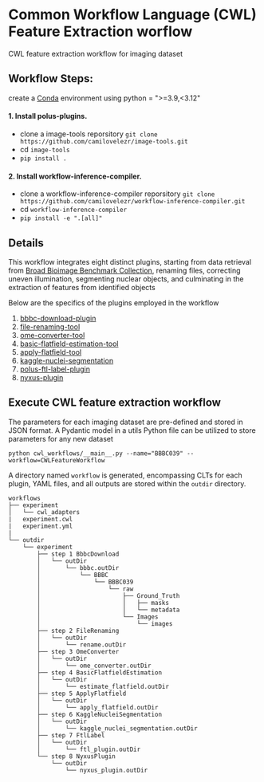 # Common Workflow Language (CWL) Feature Extraction worflow

CWL feature extraction workflow for imaging dataset

##  Workflow Steps:

create a [Conda](https://conda.io/projects/conda/en/latest/user-guide/tasks/manage-environments.html#activating-an-environment) environment using python = ">=3.9,<3.12"

#### 1. Install polus-plugins.

- clone a image-tools reporsitory
`git clone https://github.com/camilovelezr/image-tools.git`
- cd `image-tools`
- `pip install .`

#### 2. Install workflow-inference-compiler.
- clone a workflow-inference-compiler reporsitory
`git clone https://github.com/camilovelezr/workflow-inference-compiler.git`
- cd `workflow-inference-compiler`
- `pip install -e ".[all]"`

## Details 
This workflow integrates eight distinct plugins, starting from data retrieval from [Broad Bioimage Benchmark Collection](https://bbbc.broadinstitute.org/), renaming files, correcting uneven illumination, segmenting nuclear objects, and culminating in the extraction of features from identified objects

Below are the specifics of the plugins employed in the workflow
1. [bbbc-download-plugin](https://github.com/saketprem/polus-plugins/tree/bbbc_download/utils/bbbc-download-plugin)
2. [file-renaming-tool](https://github.com/PolusAI/image-tools/tree/master/formats/file-renaming-tool)
3. [ome-converter-tool](https://github.com/PolusAI/image-tools/tree/master/formats/ome-converter-tool)
4. [basic-flatfield-estimation-tool](https://github.com/PolusAI/image-tools/tree/master/regression/basic-flatfield-estimation-tool)
5. [apply-flatfield-tool](https://github.com/PolusAI/image-tools/tree/master/transforms/images/apply-flatfield-tool)
6. [kaggle-nuclei-segmentation](https://github.com/hamshkhawar/image-tools/tree/kaggle-nuclei_seg/segmentation/kaggle-nuclei-segmentation)
7. [polus-ftl-label-plugin](https://github.com/hamshkhawar/image-tools/tree/kaggle-nuclei_seg/transforms/images/polus-ftl-label-plugin)
8. [nyxus-plugin](https://github.com/PolusAI/image-tools/tree/kaggle-nuclei_seg/features/nyxus-plugin)

## Execute CWL feature extraction workflow

The parameters for each imaging dataset are pre-defined and stored in JSON format. A Pydantic model in a utils Python file can be utilized to store parameters for any new dataset

`python cwl_workflows/__main__.py --name="BBBC039" --workflow=CWLFeatureWorkflow`

A directory named `workflow` is generated, encompassing CLTs for each plugin, YAML files, and all outputs are stored within the `outdir` directory.
```
workflows
├── experiment
│   └── cwl_adapters
|   experiment.cwl
|   experiment.yml
|
└── outdir
    └── experiment
        ├── step 1 BbbcDownload
        │   └── outDir
        │       └── bbbc.outDir
        │           └── BBBC
        │               └── BBBC039
        │                   └── raw
        │                       ├── Ground_Truth
        │                       │   ├── masks
        │                       │   └── metadata
        │                       └── Images
        │                           └── images
        ├── step 2 FileRenaming
        │   └── outDir
        │       └── rename.outDir
        ├── step 3 OmeConverter
        │   └── outDir
        │       └── ome_converter.outDir
        ├── step 4 BasicFlatfieldEstimation
        │   └── outDir
        │       └── estimate_flatfield.outDir
        ├── step 5 ApplyFlatfield
        │   └── outDir
        │       └── apply_flatfield.outDir
        ├── step 6 KaggleNucleiSegmentation
        │   └── outDir
        │       └── kaggle_nuclei_segmentation.outDir
        ├── step 7 FtlLabel
        │   └── outDir
        │       └── ftl_plugin.outDir
        └── step 8 NyxusPlugin
            └── outDir
                └── nyxus_plugin.outDir

```
